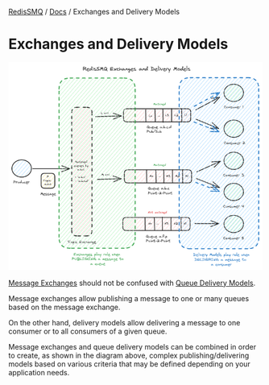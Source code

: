 [RedisSMQ](../README.md) / [Docs](README.md) / Exchanges and Delivery Models

# Exchanges and Delivery Models

![RedisSMQ Exchanges and Delivery Models](redis-smq-exchanges-and-delivery-models.png)

[Message Exchanges](message-exchanges.md) should not be confused with [Queue Delivery Models](queue-delivery-models.md).

Message exchanges allow publishing a message to one or many queues based on the message exchange.

On the other hand, delivery models allow delivering a message to one consumer or to all consumers of a given queue.

Message exchanges and queue delivery models can be combined in order to create, as shown in the diagram above, complex publishing/delivering models based on various criteria that may be defined depending on your application needs.
